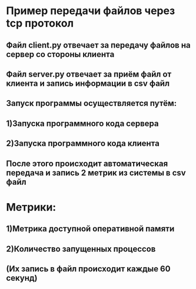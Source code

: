 # Пример передачи файлов через tcp протокол
## Файл client.py отвечает за передачу файлов на сервер со стороны клиента
## Файл server.py отвечает за приём файл от клиента и запись информации в csv файл
## Запуск программы осуществляется путём:
## 1)Запуска программного кода сервера
## 2)Запуска программного кода клиента
## После этого происходит автоматическая передача и запись 2 метрик из системы в csv файл
# Метрики:
## 1)Метрика доступной оперативной памяти
## 2)Количество запущенных процессов
## (Их запись в файл происходит каждые 60 секунд)
